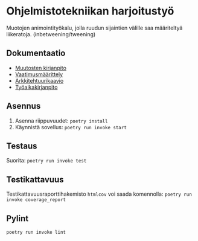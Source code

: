 # Ohjelmistotekniikan harjoitustyö
Muotojen animointityökalu, jolla ruudun sijaintien välille saa määriteltyä liikeratoja. (inbetweening/tweening)

## Dokumentaatio
* [Muutosten kirjanpito](tween-animation-app/dokumentaatio/changelog.md)
* [Vaatimusmäärittely](tween-animation-app/dokumentaatio/vaatimusmäärittely.md)
* [Arkkitehtuurikaavio](tween-animation-app/dokumentaatio/arkkitehtuuri.md)
* [Työaikakirjanpito](tween-animaiton-app/dokumentaatio/työaikakirjanpito.txt)

## Asennus
1. Asenna riippuvuudet: `poetry install`
2. Käynnistä sovellus: `poetry run invoke start`

## Testaus
Suorita: `poetry run invoke test`

## Testikattavuus
Testikattavuusraporttihakemisto `htmlcov` voi saada komennolla:
`poetry run invoke coverage_report`

## Pylint
`poetry run invoke lint`
